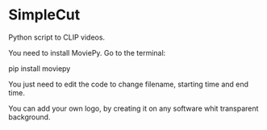 # SimpleCut
Python script to CLIP videos.

You need to install MoviePy. Go to the terminal:

pip install moviepy

You just need to edit the code to change filename, starting time and end time.

You can add your own logo, by creating it on any software whit transparent background.

